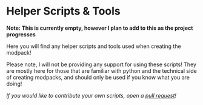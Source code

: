 # Helper Scripts & Tools
**Note: This is currently empty, however I plan to add to this as the project progresses**

Here you will find any helper scripts and tools used when creating the modpack!

Please note, I will not be providing any support for using these scripts! They are mostly here for those that are familiar with python and the technical side of creating modpacks, and should only be used if you know what you are doing!

*If you would like to contribute your own scripts, open a [pull request](https://github.com/SamLolo/Feather/pulls)!*